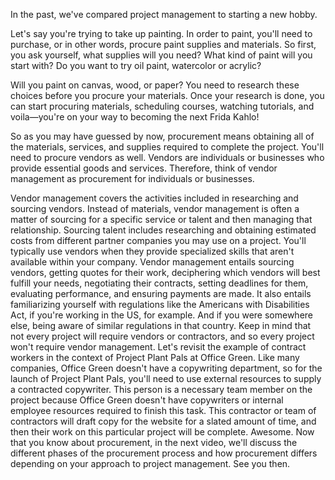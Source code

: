 
In the past, we've compared project management to starting a new hobby.

Let's say you're trying to take up painting. In order to paint, you'll need to purchase, or in other words, procure paint supplies and materials. So first, you ask yourself, what supplies will you need? What kind of paint will you start with? Do you want to try oil paint, watercolor or acrylic?

Will you paint on canvas, wood, or paper? You need to research these choices before you procure your materials. Once your research is done, you can start procuring materials, scheduling courses, watching tutorials, and voila—you're on your way to becoming the next Frida Kahlo!

So as you may have guessed by now, procurement means obtaining all of the materials, services, and supplies required to complete the project. You'll need to procure vendors as well. Vendors are individuals or businesses who provide essential goods and services. Therefore, think of vendor management as procurement for individuals or businesses.

Vendor management covers the activities included in researching and sourcing vendors. Instead of materials, vendor management is often a matter of sourcing for a specific service or talent and then managing that relationship. Sourcing talent includes researching and obtaining estimated costs from different partner companies you may use on a project. You'll typically use vendors when they provide specialized skills that aren't available within your company. Vendor management entails sourcing vendors, getting quotes for their work, deciphering which vendors will best fulfill your needs, negotiating their contracts, setting deadlines for them, evaluating performance, and ensuring payments are made. It also entails familiarizing yourself with regulations like the Americans with Disabilities Act, if you're working in the US, for example. And if you were somewhere else, being aware of similar regulations in that country. Keep in mind that not every project will require vendors or contractors, and so every project won't require vendor management. Let's revisit the example of contract workers in the context of Project Plant Pals at Office Green. Like many companies, Office Green doesn't have a copywriting department, so for the launch of Project Plant Pals, you'll need to use external resources to supply a contracted copywriter. This person is a necessary team member on the project because Office Green doesn't have copywriters or internal employee resources required to finish this task. This contractor or team of contractors will draft copy for the website for a slated amount of time, and then their work on this particular project will be complete. Awesome. Now that you know about procurement, in the next video, we'll discuss the different phases of the procurement process and how procurement differs depending on your approach to project management. See you then.